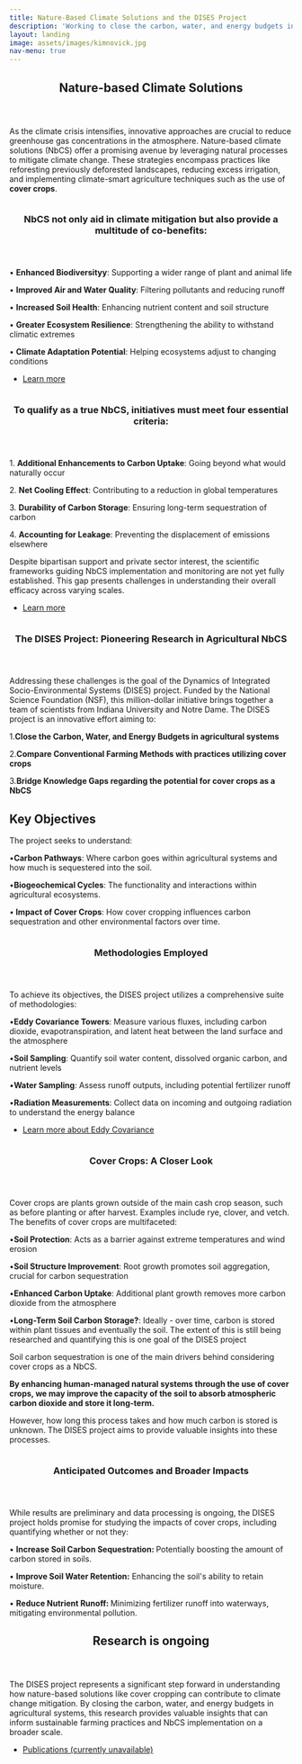 ```yaml
---
title: Nature-Based Climate Solutions and the DISES Project
description: 'Working to close the carbon, water, and energy budgets in Indiana agricultural systems'
layout: landing
image: assets/images/kimnovick.jpg
nav-menu: true
---
```


<style>
        figcaption {
            font-size: smaller; /* or a specific value like 0.9em */
            font-style: italic;
        }
</style>


<!-- Main -->
<div id="main">


<!-- Section 1 -->
<section id="one">
	<div class="inner">
		<header class="major">
			<h2>Nature-based Climate Solutions</h2>
		</header>
		<p>As the climate crisis intensifies, innovative approaches are crucial to reduce greenhouse gas concentrations in the atmosphere. Nature-based climate solutions (NbCS) offer a promising avenue by leveraging natural processes to mitigate climate change. These strategies encompass practices like reforesting previously deforested landscapes, reducing excess irrigation, and implementing climate-smart agriculture techniques such as the use of <b>cover crops</b>.</p>
	</div>
</section>





<!-- Sections -->
 <section id="two" class="spotlights">
	<section>
  		<figure class="image"> <!-- Begin figure tag here -->
			<a href="generic.html">
				<img src="{% link images/soil.jpeg %}" alt="" data-position="center center" />
			</a>
		</figure> 
	<div class="content">
			<div class="inner">
				<header class="major">
					<h3>NbCS not only aid in climate mitigation but also provide a multitude of co-benefits:</h3>
				</header>
<p>• <b>Enhanced Biodiversityy</b>: Supporting a wider range of plant and animal life</p>
<p>• <b>Improved Air and Water Quality</b>: Filtering pollutants and reducing runoff</p>
<p>• <b>Increased Soil Health</b>: Enhancing nutrient content and soil structure</p>
<p>• <b>Greater Ecosystem Resilience</b>: Strengthening the ability to withstand climatic extremes</p>
<p>• <b>Climate Adaptation Potential</b>: Helping ecosystems adjust to changing conditions</p>
				<ul class="actions">
					<li><a href="https://oneill.indiana.edu/faculty-research/research/climate/index.html" class="button">Learn more</a></li>
				</ul>
			</div>
		</div>
	</section>
</section>
<!-- Section 3 -->
	<section>  
		<figure class="image"> <!-- Begin figure tag here -->
			<a href="generic.html">
				<img src="{% link images/other.jpeg %}" alt=""  data-position="center center" />
			</a>
		</figure> <!-- End figure tag here -->
		<div class="content">
			<div class="inner">
				<header class="major">
					<h3>To qualify as a true NbCS, initiatives must meet four essential criteria:</h3>
				</header>
<p>1.	<b>Additional Enhancements to Carbon Uptake</b>: Going beyond what would naturally occur</p>
<p>2.	<b>Net Cooling Effect</b>: Contributing to a reduction in global temperatures</p>
<p>3.	<b>Durability of Carbon Storage</b>: Ensuring long-term sequestration of carbon</p>
<p>4.	<b>Accounting for Leakage</b>: Preventing the displacement of emissions elsewhere</p>
<p>Despite bipartisan support and private sector interest, the scientific frameworks guiding NbCS implementation and monitoring are not yet fully established. This gap presents challenges in understanding their overall efficacy across varying scales.</p>
				<ul class="actions">
					<li><a href="https://oneill.indiana.edu/faculty-research/research/climate/index.html" class="button">Learn more</a></li>
				</ul>
			</div>
		</div>
</section>
<!-- Section 4 -->
	<section>
  		<figure class="image"> <!-- Begin figure tag here -->
			<a href="generic.html">
				<img src="{% link images/wind.jpeg %}" alt="" data-position="center center" />
			</a>
			</figure> 
	<div class="content">
			<div class="inner">
				<header class="major">
					<h3>The DISES Project: Pioneering Research in Agricultural NbCS</h3>
				</header>
				<p>Addressing these challenges is the goal of the Dynamics of Integrated Socio-Environmental Systems (DISES) project. Funded by the National Science Foundation (NSF), this million-dollar initiative brings together a team of scientists from Indiana University and Notre Dame. The DISES project is an innovative effort aiming to:</p>
<p>1.<b>Close the Carbon, Water, and Energy Budgets in agricultural systems</b></p>
<p>2.<b>Compare Conventional Farming Methods with practices utilizing cover crops</b></p>
<p>3.<b>Bridge Knowledge Gaps regarding the potential for cover crops as a NbCS</b></p>
<p></p>
				
<h2>Key Objectives</h2>
<p>The project seeks to understand:</p>
<p>•<b>Carbon Pathways</b>: Where carbon goes within agricultural systems and how much is sequestered into the soil.</p>
<p>•<b>Biogeochemical Cycles</b>: The functionality and interactions within agricultural ecosystems.</p>
<p>•<b> Impact of Cover Crops</b>: How cover cropping influences carbon sequestration and other environmental factors over time.</p>
      </div>
    </div>
</section>
<!-- Section 5 -->
	<section>
  		<figure class="image"> <!-- Begin figure tag here -->
			<a href="generic.html">
				<img src="{% link images/eddy_cov_ex.png %}" alt="" data-position="center center" />
			</a>
		</figure> 
	<div class="content">
			<div class="inner">
				<header class="major">
					<h3>Methodologies Employed</h3>
				</header>
<p>To achieve its objectives, the DISES project utilizes a comprehensive suite of methodologies:</p>
<p>•<b>Eddy Covariance Towers</b>: Measure various fluxes, including carbon dioxide, evapotranspiration, and latent heat between the land surface and the atmosphere</p>
<p>•<b>Soil Sampling</b>: Quantify soil water content, dissolved organic carbon, and nutrient levels</p>
<p>•<b>Water Sampling</b>: Assess runoff outputs, including potential fertilizer runoff</p>
<p>•<b>Radiation Measurements</b>: Collect data on incoming and outgoing radiation to understand the energy balance</p>
				<ul class="actions">
					<li><a href="https://kesondrakey.github.io/FluxTowers.html" class="button">Learn more about Eddy Covariance</a></li>
				</ul>
      </div>
    </div>
</section>
    <!-- Section 6 -->
	<section>
  		<figure class="image"> <!-- Begin figure tag here -->
			<a href="generic.html">
				<img src="{% link images/temp.jpeg %}" alt="" data-position="center center" />
			</a>
			</figure> 
	<div class="content">
			<div class="inner">
				<header class="major">
					<h3>Cover Crops: A Closer Look</h3>
				</header>
<p>Cover crops are plants grown outside of the main cash crop season, such as before planting or after harvest. Examples include rye, clover, and vetch. The benefits of cover crops are multifaceted:</p>
<p>•<b>Soil Protection</b>: Acts as a barrier against extreme temperatures and wind erosion</p>
<p>•<b>Soil Structure Improvement</b>: Root growth promotes soil aggregation, crucial for carbon sequestration</p>
<p>•<b>Enhanced Carbon Uptake</b>: Additional plant growth removes more carbon dioxide from the atmosphere</p>
<p>•<b>Long-Term Soil Carbon Storage?</b>: Ideally - over time, carbon is stored within plant tissues and eventually the soil. The extent of this is still being researched and quantifying this is one goal of the DISES project</p>
<p>Soil carbon sequestration is one of the main drivers behind considering cover crops as a NbCS. </p>
<p><b>By enhancing human-managed natural systems through the use of cover crops, we may improve the capacity of the soil to absorb atmospheric carbon dioxide and store it long-term. </b></p>
<p>However, how long this process takes and how much carbon is stored is unknown. The DISES project aims to provide valuable insights into these processes.</p>			
      </div>
    </div>
</section>
 <!-- Section 7 -->
	<section>
  		<figure class="image"> <!-- Begin figure tag here -->
			<a href="generic.html">
				<img src="{% link images/netrad.jpeg %}" alt="" data-position="center center" />
			</a>
		</figure> 
	<div class="content">
			<div class="inner">
				<header class="major">
					<h3>Anticipated Outcomes and Broader Impacts</h3>
				</header>
<p>While results are preliminary and data processing is ongoing, the DISES project holds promise for studying the impacts of cover crops, including quantifying whether or not they:</p>
<p>• <b>Increase Soil Carbon Sequestration: </b> Potentially boosting the amount of carbon stored in soils.</p>
<p>• <b>Improve Soil Water Retention:</b> Enhancing the soil's ability to retain moisture.</p>
<p>• <b>Reduce Nutrient Runoff: </b> Minimizing fertilizer runoff into waterways, mitigating environmental pollution.</p>
      </div>
    </div>
</section>



<!-- Section 8 -->
<section id="eight">
	<div class="inner">
		<header class="major">
			<h2>Research is ongoing</h2>
		</header>
		<p>The DISES project represents a significant step forward in understanding how nature-based solutions like cover cropping can contribute to climate change mitigation. By closing the carbon, water, and energy budgets in agricultural systems, this research provides valuable insights that can inform sustainable farming practices and NbCS implementation on a broader scale.</p>
		<ul class="actions">
			<li><a href="Publications.html" class="button next">Publications (currently unavailable)</a></li>
		</ul>
	</div>
</section>

</div>

